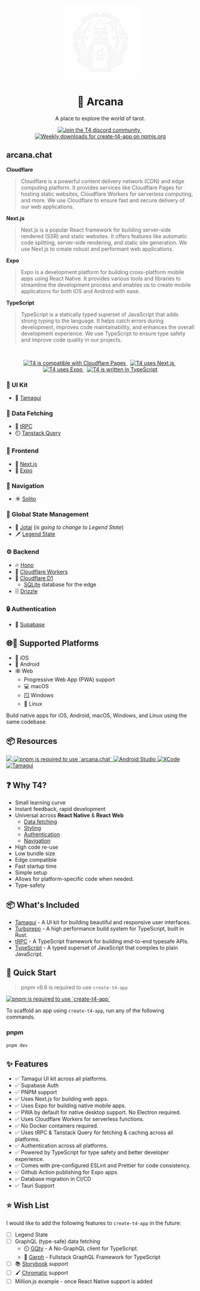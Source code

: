 <p align="center">
  <a href="https://t4stack.com" target="_blank" rel="noopener noreferrer">
    <picture>
      <img src="https://github.com/arcana-chat/arcana.chat/blob/main/apps/next/public/arcana-logo.png?raw=true" width="200" alt="Logo of Create T4 App">
    </picture>
  </a>
</p>

<h1 align="center">
  🔮 Arcana
</h1>

<p align="center">
  A place to explore the world of tarot.
</p>

<p align="center">
  <a href = "https://discord.gg/wj2GV7AvQd">
    <img src="https://img.shields.io/discord/1117289587472081016?color=%235865F2&label=Discord&logo=discord&logoColor=white&style=for-the-badge" alt="Join the T4 discord community">
  </a>&nbsp;
  <a href = "https://www.npmjs.com/package/create-t4-app">
    <img src="https://img.shields.io/npm/dw/create-t4-app?logo=npm&style=for-the-badge&color=CC3534" alt="Weekly downloads for create-t4-app on npmjs.org">
  </a>
</p>

## arcana.chat

**Cloudflare**

> Cloudflare is a powerful content delivery network (CDN) and edge computing platform. It provides services like Cloudflare Pages for hosting static websites, Cloudflare Workers for serverless computing, and more. We use Cloudflare to ensure fast and secure delivery of our web applications.

**Next.js**

> Next.js is a popular React framework for building server-side rendered (SSR) and static websites. It offers features like automatic code splitting, server-side rendering, and static site generation. We use Next.js to create robust and performant web applications.

**Expo**

> Expo is a development platform for building cross-platform mobile apps using React Native. It provides various tools and libraries to streamline the development process and enables us to create mobile applications for both iOS and Android with ease.

**TypeScript**

> TypeScript is a statically typed superset of JavaScript that adds strong typing to the language. It helps catch errors during development, improves code maintainability, and enhances the overall development experience. We use TypeScript to ensure type safety and improve code quality in our projects.

<br>
<p align="center">
  <a href="https://pages.cloudflare.com/">
    <img src="https://img.shields.io/badge/Cloudflare%20Pages-F38020?style=for-the-badge&logo=Cloudflare%20Pages&logoColor=white" alt="T4 is compatible with Cloudflare Pages">
  </a>&nbsp;
  <a href="https://nextjs.org/">
    <img src="https://img.shields.io/badge/next.js-000000?style=for-the-badge&logo=nextdotjs&logoColor=white" alt="T4 uses Next.js">
  </a>&nbsp;
  <a href="https://expo.dev/">
    <img src="https://img.shields.io/badge/Expo-1B1F23?style=for-the-badge&logo=expo&logoColor=white" alt="T4 uses Expo">
  </a>&nbsp;
  <a href="https://www.typescriptlang.org/">
    <img src="https://img.shields.io/badge/TypeScript-007ACC?style=for-the-badge&logo=typescript&logoColor=white" alt="T4 is written in TypeScript">
  </a>
</p>

### 📐 UI Kit

- 🎨 [Tamagui](https://tamagui.dev)

### 📡 Data Fetching

- 🔄 [tRPC](https://trpc.io)
- ⏲️ [Tanstack Query](https://tanstack.com/query/latest)

### 🔮 Frontend

- 🔗 [Next.js](https://nextjs.org)
- 📱 [Expo](https://expo.io)

### 🧭 Navigation

- ☀️ [Solito](https://solito.dev)

### 🏢 Global State Management

- 🧩 [Jotai](https://jotai.org) (_is going to change to Legend State_)
- 🗡️ [Legend State](https://legendapp.com/open-source/state/)

### ⚙️ Backend

- 🔥 [Hono](https://hono.dev)
- 💚 [Cloudflare Workers](https://workers.cloudflare.com)
- 📁 [Cloudflare D1](https://developers.cloudflare.com/d1)
  - [SQLite](https://sqlite.org) database for the edge
- 🗄️ [Drizzle](https://orm.drizzle.team)

### 🔒 Authentication

- 🔑 [Supabase](https://supabase.com/auth)

## 🌐📱 Supported Platforms

- 📱 iOS
- 🤖 Android
- 🕸️ Web
  - Progressive Web App (PWA) support
  - 💻 macOS
  - 🪟 Windows
  - 🐧 Linux

Build native apps for iOS, Android, macOS, Windows, and Linux using the same codebase.

## 📦 Resources

<p align="left">
  <a href="https://vscode.dev">
    <img src="https://img.shields.io/badge/VSCode-%23007ACC.svg?style=for-the-badge&logo=visual-studio-code&logoColor=white" />
  </a> 
  <a href="https://pnpm.io">
    <img src="https://img.shields.io/badge/pnpm-%234a4a4a.svg?style=for-the-badge&logo=pnpm&logoColor=f69220" alt="pnpm is required to use `arcana.chat`">
  </a>
  <a href="https://developer.android.com/studio">
    <img src="https://img.shields.io/badge/Android_Studio-3DDC84?style=for-the-badge&logo=android-studio&logoColor=white" alt="Android Studio">
  </a>
  <a href="https://developer.apple.com/xcode/">
    <img src="https://img.shields.io/badge/Xcode-007ACC?style=for-the-badge&logo=Xcode&logoColor=white" alt="XCode">
  </a>
  <a href="https://tamagui.dev">
    <img src="https://img.shields.io/badge/Tamagui-%233F3F3F.svg?style=for-the-badge&logo=https://github.com/tamagui/tamagui/blob/master/apps/site/public/tamagui-icon.svg?raw=true&logoColor=E87D00" alt="Tamagui">
  </a>
</p>

## ❓ Why T4?

- Small learning curve
- Instant feedback, rapid development
- Universal across **React Native** & **React Web**
  - [Data fetching](https://tanstack.com/query/latest)
  - [Styling](https://tamagui.dev)
  - [Authentication](https://supabase.com)
  - [Navigation](https://solito.dev)
- High code re-use
- Low bundle size
- Edge compatible
- Fast startup time
- Simple setup
- Allows for platform-specific code when needed.
- Type-safety

## 📦 What's Included

- [Tamagui](https://tamagui.dev) - A UI kit for building beautiful and responsive user interfaces.
- [Turborepo](https://turbo.build/) - A high performance build system for TypeScript, built in Rust.
- [tRPC](https://trpc.io) - A TypeScript framework for building end-to-end typesafe APIs.
- [TypeScript](https://www.typescriptlang.org) - A typed superset of JavaScript that compiles to plain JavaScript.

## 🚀 Quick Start

> pnpm v8.6 is required to use `create-t4-app`

<p align="left">
  <a href="https://pnpm.io">
    <img src="https://img.shields.io/badge/pnpm-%234a4a4a.svg?style=for-the-badge&logo=pnpm&logoColor=f69220" alt="pnpm is required to use `create-t4-app`">
  </a>
</p>

To scaffold an app using `create-t4-app`, run any of the following commands.

### **pnpm**

```bash
pnpm dev
```

## ✨ Features

- ✅ Tamagui UI kit across all platforms.
- ✅ Supabase Auth
- ✅ PNPM support
- ✅ Uses Next.js for building web apps.
- ✅ Uses Expo for building native mobile apps.
- ✅ PWA by default for native desktop support. No Electron required.
- ✅ Uses Cloudflare Workers for serverless functions.
- ✅ No Docker containers required.
- ✅ Uses tRPC & Tanstack Query for fetching & caching across all platforms.
- ✅ Authentication across all platforms.
- ✅ Powered by TypeScript for type safety and better developer experience.
- ✅ Comes with pre-configured ESLint and Prettier for code consistency.
- ✅ Github Action publishing for Expo apps
- ✅ Database migration in CI/CD
- ✅ Tauri Support

## ⭐ Wish List

I would like to add the following features to `create-t4-app` in the future:

- [ ] Legend State
- [ ] GraphQL (type-safe) data fetching
  - ⏲️ [GQty](https://gqty.dev) - A No-GraphQL client for TypeScript.
  - 🔄 [Garph](https://garph.dev) - Fullstack GraphQL Framework for TypeScript
- [ ] 📚 [Storybook](https://storybook.js.org) support
- [ ] 🖌️ [Chromatic](https://chromatic.com) support
- [ ] Million.js example - once React Native support is added
